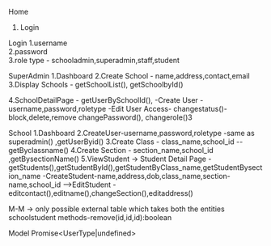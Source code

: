 Home
1. Login

Login
1.username  
2.password  
3.role type - schooladmin,superadmin,staff,student

SuperAdmin 
1.Dashboard 
2.Create School - name,address,contact,email
3.Display Schools - getSchoolList(), getSchoolbyId()

4.SchoolDetailPage - getUserBySchoolId(),
  -Create User - username,password,roletype
  -Edit User Access- changestatus()-block,delete,remove
                     changePassword(), changerole()3

School
1.Dashboard
2.CreateUser-username,password,roletype -same as superadmin() ,getUserByid()
3.Create Class - class_name,school_id --getByclassname()
4.Create Section - section_name,school_id ,getBysectionName()
5.ViewStudent -> Student Detail Page -getStudents(),getStudentById(),getStudentByClass_name,getStudentBysection_name
                -CreateStudent-name,address,dob,class_name,section-name,school_id
                 -->EditStudent - editcontact(),editname(),changeSection(),editaddress()

M-M -> only possible external table which takes both the entities
schoolstudent
methods-remove(id,id,id):boolean

Model
Promise<UserType|undefined>